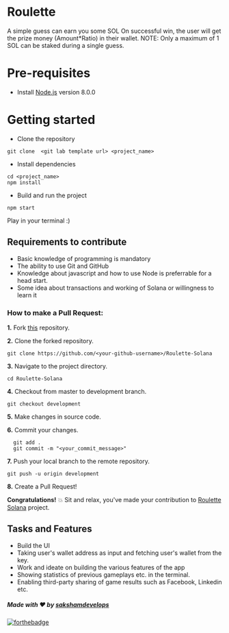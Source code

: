 # Roulette
A simple guess can earn you some SOL
On successful win, the user will get the prize money (Amount*Ratio) in their wallet. 
NOTE: Only a maximum of 1 SOL can be staked during a single guess.


# Pre-requisites
- Install [Node.js](https://nodejs.org/en/) version 8.0.0


# Getting started
- Clone the repository
```
git clone  <git lab template url> <project_name>
```
- Install dependencies
```
cd <project_name>
npm install
```
- Build and run the project
```
npm start
```
Play in your terminal :)

## Requirements to contribute

- Basic knowledge of programming is mandatory
- The ability to use Git and GitHub
- Knowledge about javascript and how to use Node is preferrable for a head start.
- Some idea about transactions and working of Solana or willingness to learn it

### How to make a Pull Request:

**1.** Fork [this](https://github.com/SakshamDevelops/Roulette-Solana) repository.

**2.** Clone the forked repository.

```terminal
git clone https://github.com/<your-github-username>/Roulette-Solana
```

**3.** Navigate to the project directory.

```terminal
cd Roulette-Solana
```

**4.** Checkout from master to development branch.

```terminal
git checkout development
```
**5.** Make changes in source code.

**6.** Commit your changes.

```terminal
  git add .
  git commit -m "<your_commit_message>"
```

**7.** Push your local branch to the remote repository.

```terminal
git push -u origin development
```

**8.** Create a Pull Request!

**Congratulations!**  :boom: Sit and relax, you've made your contribution to [Roulette Solana](https://github.com/sakshamdevelops/Roulette-Solana) project.


## Tasks and Features

* Build the UI
* Taking user's wallet address as input and fetching user's wallet from the key.
* Work and ideate on building the various features of the app
* Showing statistics of previous gameplays etc. in the terminal.
* Enabling third-party sharing of game results such as Facebook, Linkedin etc.

##### Made with ♥ by <a href="https://github.com/sakshamdevelops">sakshamdevelops</a>

[![forthebadge](https://forthebadge.com/images/badges/built-with-love.svg)](https://github.com/sakshamdevelops)
